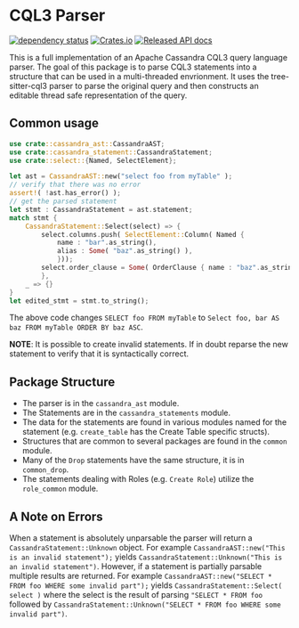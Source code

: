 # CQL3 Parser

[![dependency status](https://deps.rs/repo/github/shotover/rust-cql3-parser/status.svg)](https://deps.rs/repo/github/shotover/rust-cql3-parser)
[![Crates.io](https://img.shields.io/crates/v/cql3_parser.svg)](https://crates.io/crates/cql3-parser)
[![Released API docs](https://docs.rs/cql3-parser/badge.svg)](https://docs.rs/cql3-parser)

This is a full implementation of an Apache Cassandra CQL3 query language parser.
The goal of this package is to parse CQL3 statements into a structure that can be used in a
multi-threaded envrionment. It uses the tree-sitter-cql3 parser to parse the original query and
then constructs an editable thread safe representation of the query.

## Common usage

```rust
use crate::cassandra_ast::CassandraAST;
use crate::cassandra_statement::CassandraStatement;
use crate::select::{Named, SelectElement};

let ast = CassandraAST::new("select foo from myTable" );
// verify that there was no error
assert!( !ast.has_error() );
// get the parsed statement
let stmt : CassandraStatement = ast.statement;
match stmt {
    CassandraStatement::Select(select) => {
        select.columns.push( SelectElement::Column( Named {
            name : "bar".as_string(),
            alias : Some( "baz".as_string() ),
            }));
        select.order_clause = Some( OrderClause { name : "baz".as_string() } );
        },
    _ => {}
}
let edited_stmt = stmt.to_string();
```

The above code changes `SELECT foo FROM myTable` to `Select foo, bar AS baz FROM myTable ORDER BY baz ASC`.

**NOTE**: It is possible to create invalid statements.  If in doubt reparse the new statement to verify that it is syntactically correct.

## Package Structure

* The parser is in the `cassandra_ast` module.
* The Statements are in the `cassandra_statements` module.
* The data for the statements are found in various modules named for the statement (e.g. `create_table` has the Create Table specific structs).
* Structures that are common to several packages are found in the `common` module.
* Many of the `Drop` statements have the same structure, it is in `common_drop`.
* The statements dealing with Roles (e.g. `Create Role`) utilize the `role_common` module.

## A Note on Errors

When a statement is absolutely unparsable the parser will return a `CassandraStatement::Unknown`
object.  For example `CassandraAST::new("This is an invalid statement");` yields
`CassandraStatement::Unknown("This is an invalid statement")`.  However, if a statement is
partially parsable multiple results are returned.  For example `CassandraAST::new("SELECT * FROM foo WHERE some invalid part");` yields
`CassandraStatement::Select( select )` where the select is the result of parsing `"SELECT * FROM foo` followed  by
`CassandraStatement::Unknown("SELECT * FROM foo WHERE some invalid part")`.
